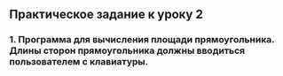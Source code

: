 ## Практическое задание к уроку 2

### 1. Программа для вычисления площади прямоугольника. Длины сторон прямоугольника должны вводиться пользователем с клавиатуры.